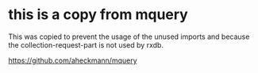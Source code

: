 # this is a copy from mquery
This was copied to prevent the usage of the unused imports and
because the collection-request-part is not used by rxdb.

https://github.com/aheckmann/mquery